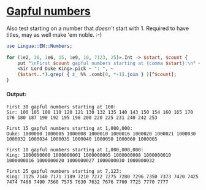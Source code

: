 [1]: https://rosettacode.org/wiki/Gapful_numbers

# [Gapful numbers][1]

Also test starting on a number that *doesn't* start with 1. Required to have titles, may as well make 'em noble.&#160;:-)

```perl
use Lingua::EN::Numbers;
 
for (1e2, 30, 1e6, 15, 1e9, 10, 7123, 25)».Int -> $start, $count {
    put "\nFirst $count gapful numbers starting at {comma $start}:\n" ~
    <Sir Lord Duke King>.pick ~ ": ", ~
    ($start..*).grep( { $_ %% .comb[0, *-1].join } )[^$count];
}
```

#### Output:
```
First 30 gapful numbers starting at 100:
Sir: 100 105 108 110 120 121 130 132 135 140 143 150 154 160 165 170 176 180 187 190 192 195 198 200 220 225 231 240 242 253

First 15 gapful numbers starting at 1,000,000:
Duke: 1000000 1000005 1000008 1000010 1000016 1000020 1000021 1000030 1000032 1000034 1000035 1000040 1000050 1000060 1000065

First 10 gapful numbers starting at 1,000,000,000:
King: 1000000000 1000000001 1000000005 1000000008 1000000010 1000000016 1000000020 1000000027 1000000030 1000000032

First 25 gapful numbers starting at 7,123:
King: 7125 7140 7171 7189 7210 7272 7275 7280 7296 7350 7373 7420 7425 7474 7488 7490 7560 7575 7630 7632 7676 7700 7725 7770 7777
```
